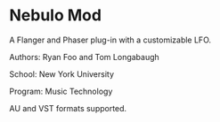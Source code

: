Nebulo Mod
==========

A Flanger and Phaser plug-in with a customizable LFO.

Authors: Ryan Foo and Tom Longabaugh

School: New York University

Program: Music Technology

AU and VST formats supported.
